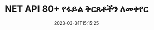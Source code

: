 ---
############################# Static ############################
layout: "product"
date: 2023-03-31T15:15:25
draft: false

product: "Conversion"
product_tag: "conversion"
platform: .NET
platform_tag: net

############################# Head ############################
head_title: "C# .NET ሰነድ ልወጣ API | ፒዲኤፍ ቃል ኤክሴል PPTX HTML ምስሎችን ቀይር"
head_description: "C# .NET ሰነድ ልወጣ ኤፒአይ። PDF Word DOC DOCX፣ Excel ተመን ሉሆች PPT PPTX፣ HTML፣ PSD፣ MPT MPP፣ ኢሜል MSG EMLX፣ AutoCAD እና የምስል ፋይል ቅርጸቶችን ቀይር።"

############################# Header ############################
title: "NET API 80+ የፋይል ቅርጸቶችን ለመቀየር"
description: "ምንም ውጫዊ ሶፍትዌር ሳይጭኑ ሰነድ እና ምስል የመቀየር ተግባርን ወደ NET መተግበሪያዎች ለማዋሃድ ቀላል ኤፒአይ።"
button:
    enable: true
    icon: "fas fa-arrow-down"
    label: "ነጻ ሙከራ ያውርዱ"
    link: "https://downloads.groupdocs.com/conversion/net"

############################# SubMenu ############################
submenu:
    enable: true
    
    left:
        img_alt: "GroupDocs.Conversion for .NET"
        image: "https://www.groupdocs.cloud/templates/groupdocs/images/product-logos/groupdocs-conversion-net.png"
        product: "GroupDocs.Conversion"
        platform: ".NET"

    middle:
        button:
            # button loop
            - link: "#overview"
              text: "አጠቃላይ እይታ"

            # button loop
            - link: "#features"
              text: "ዋና መለያ ጸባያት"

            # button loop
            - link: "#support"
              text: "ድጋፍ"

            # button loop
            - link: "https://products.groupdocs.app/conversion"
              text: "የቀጥታ ማሳያ"

            # button loop
            - link: "https://purchase.groupdocs.com/pricing/conversion/net"
              text: "የዋጋ አሰጣጥ"

    right:
        link_download: "https://downloads.groupdocs.com/conversion"
        link_learn: "https://docs.groupdocs.com/conversion/net/"
        link_buy: "https://purchase.groupdocs.com"

############################# Overview ############################
overview:
    enable: true
    content: |
      GroupDocs.Conversion for .NET ቀላል የኤፒአይዎች ስብስብ ያቀርባል፣ ይህም ገንቢዎች በC#፣ ASP.NET እና ሌሎች .NET ተዛማጅ ቴክኖሎጂዎች ውስጥ ኃይለኛ የሰነድ ልወጣ መተግበሪያዎችን እንዲገነቡ ያስችላቸዋል። GroupDocs.Conversion for .NET ኤፒአይ ፈጣን፣ ቀልጣፋ እና አስተማማኝ የፋይል ልወጣ መፍትሄ ለዋና ተጠቃሚዎችዎ ያቀርባል። ፒዲኤፍ፣ ኤችቲኤምኤል፣ ኢሜል፣ የማይክሮሶፍት ዎርድ ሰነዶች፣ የኤክሴል ተመን ሉሆች፣ የፓወር ፖይንት አቀራረቦች፣ ፕሮጄክት፣ ፎቶሾፕ፣ CorelDraw፣ AutoCAD፣ ዲያግራሞች፣ የራስተር ምስል ፋይል ቅርጸቶች እና ሌሎችንም ጨምሮ በሁሉም ታዋቂ የንግድ ሰነዶች ቅርጸቶች መካከል ትክክለኛ ልወጣዎችን ማከናወንን ይደግፋል። የሰነድ መቀየሪያው ቤተ-መጽሐፍት የምንጭ ሰነድ ቅርፀትን በራስ-ሰር ፈልጎ ያገኛል እና ሙሉውን ሰነድ ወይም የተወሰኑ ገጾችን ወደ ተፈላጊው የውጤት ቅርጸት ለመለወጥ ሁሉንም ቁጥጥር ይሰጥዎታል። የጎደሉትን ቅርጸ-ቁምፊዎች በተመረጡት መተካት እና በማንኛውም የሰነድ ገጽ ላይ የጽሑፍ ወይም የምስል የውሃ ምልክቶችን ማከል ቀላል ነው።

      GroupDocs.Conversion for .NET .NET መድረክን በሚያነጣጥሩ በማንኛውም የእድገት አካባቢ ውስጥ መተግበሪያዎችን ለማዘጋጀት ጥቅም ላይ ሊውል ይችላል። በሁሉም .NET ላይ ከተመሠረቱ ቋንቋዎች ጋር ተኳሃኝ ነው እና ሞኖ ወይም .NET ማዕቀፎችን (.NET Coreን ጨምሮ) የሚጫኑትን ታዋቂ ኦፕሬቲንግ ሲስተሞችን (Windows፣ Linux፣ MacOS) ይደግፋል።
    tabs:
      enable: true
      
      ## TAB ONE ##
      tab_one:
        description: |
          የሚከተለው የGroupDocs.Conversion for .NET አጠቃላይ እይታ ነው፡-
        
        right:
          enable: true
          icon: "fab fa-html5"
          title: "አጠቃላይ እይታ"
          content: |
            * የፋይል ዓይነትን በራስ-ሰር ፈልግ
            * ሰነዶችን ይለውጡ
            * የዝግጅት አቀራረቦችን ቀይር
            * የተመን ሉሆችን ቀይር
            * ራስተር ምስሎችን ይለውጡ
            * ፒዲኤፍ ሰነዶችን ይለውጡ
            * ሌሎች ቅርጸቶችን ይለውጡ
            * Watermark ተግብር
            * የፋይል ይለፍ ቃል ይግለጹ
            * ልወጣን አብጅ

      ## TAB TWO ##
      tab_two:
        description: |
          GroupDocs.Conversion for .NET በሁሉም ታዋቂ እና በብዛት ጥቅም ላይ የዋሉ [የሰነድ ፋይል ቅርጸቶች](https://docs.groupdocs.com/conversion/net/supported-document-formats/) መካከል መቀየርን ይደግፋል።

        left:
          enable: true
          table:
            # table loop
            - title: "ቀይር ከ፡"
              content: |
                ** ሰነዶች ***: DOC, DOCX, DOCM, DOT, DOTX, DOTM, RTF, TXT, ODT, OTT
                ** የተመን ሉህ ***፡ XLS፣ XLSX፣ XLSM፣ XLSB፣ CSV፣ XLS2003፣ ODS፣ TSV፣ XLT፣ XLTX፣ XLTM፣ XLAM፣ FODS፣ SXC
                ** የዝግጅት አቀራረቦች ***፡ PPT፣ PPTX፣ PPS፣ PPSX፣ ODP፣ POT፣ POTX፣ POTM፣ PPTM፣ PPSM፣ FODP
                ** ምስሎች ***፡ TIF፣ TIFF፣ JPG፣ JPEG፣ PNG፣ GIF፣ BMP፣ ICO፣ DIB፣ JPC፣ JPEG-LS፣ JPEG2000
                ** ተንቀሳቃሽ ***፡ ፒዲኤፍ፣ ኤክስፒኤስ፣ ኦክስፒኤስ፣ EPUB
                **HTML**: ኤችቲኤምኤል፣ ኤችቲኤምኤል፣ ኤምኤችቲኤምኤል
                ** ሜታፋይሎች ***፡ EMZ፣ WMZ
                ** PhotoShop ***: PSD
                ** ፕሮጀክት ***: MPP, MPT, MPX
                ** እይታ ***፡ PST፣ OST
                ** ኢሜል ***: MSG, EML, EMLX
                ** ሥዕላዊ መግለጫዎች**፡ VSD፣ VSDX፣ VSDM፣ VSS፣ VSSM፣ VST፣ VSTM፣ VSX፣ VTX፣ VDW፣ VDX፣ SVG፣ SVGZ
                ** AutoCAD ***: DXF፣ DWG፣ DWF፣ STL፣ IFC፣ DWT
                ** ፖስትስክሪፕት ***: EPS, PS, PSL, CGM
                ** CorelDRAW ***: ሲዲአር፣ ሲኤምኤክስ
                ** ሌላ ***፡ VCF፣ PLT፣ LGS፣ OTG፣ MD፣ AI፣ LOG

        right:
          enable: true
          table:
            # table loop
            - title: "ቀይር ወደ፡"
              content: |
                ** ሰነዶች ***: DOC, DOCX, DOCM, DOT, DOTX, DOTM, RTF, TXT, ODT, OTT
                ** የተመን ሉሆች**፡ XLS፣ XLSX፣ XLSM፣ XLSB፣ CSV፣ XLS2003፣ TSV፣ XLTX፣ ODS፣ XLAM፣ FODS፣ DIF፣ SXC
                ** የዝግጅት አቀራረቦች ***፡ PPT፣ PPTX፣ PPS፣ PPSX፣ ODP፣ POTX፣ POTM፣ PPTM፣ PPSM፣ FODP
                ** ምስሎች ***፡ TIF፣ TIFF፣ JPG፣ JPEG፣ PNG፣ GIF፣ BMP፣ ICO፣ JPEG2000
                ** ሜታፋይሎች ***፡ EMF፣ WMF፣ EMZ፣ WMZ
                ** ሥዕላዊ መግለጫዎች ***: SVGZ
                ** ተንቀሳቃሽ ***: ፒዲኤፍ ፣ ኤክስፒኤስ
                **HTML**: ኤችቲኤምኤል፣ ኤችቲኤምኤል፣ ኤምኤችቲኤምኤል
                ** ሌላ ***: MD

      ## TAB THREE ##
      tab_three:
        description: |
          GroupDocs.Conversion for .NET የሚከተሉትን ስርዓተ ክወናዎች፣ ማዕቀፎች እና የጥቅል አስተዳዳሪዎች ይደግፋል፡
      
        left:
          enable: true
          table:
            # table loop
            - icon: "fab fa-windows"
              title: "ስርዓተ ክወናዎች"
              content: |
                Windows Desktop, Windows Server, Windows Azure, Linux, MacOS

            # table loop
            - icon: "fas fa-code"
              title: "የሚደገፉ Frameworks"
              content: |
                Frameworks: .NET Framework, .NET Standard, .NET Core, Mono

        right:
          enable: true
          table:
            # table loop
            - icon: "fas fa-box"
              title: "የጥቅል አስተዳዳሪ"
              content: |
                Nuget

            # table loop
            - icon: "fas fa-tools"
              title: "የጥቅል አስተዳዳሪ"
              content: |
                Microsoft Visual Studio, Xamarin, MonoDevelop

############################# Features ############################
features:
    enable: true
    title: "GroupDocs.Conversion for .NET ባህሪያት"

    feature:
      # feature loop
      - icon: "fas fa-copy"
        content: "ቀላል ውህደት እና የሚለካ ፈቃድ አሰጣጥ"

      # feature loop
      - icon: "fas fa-eye"
        content: "ወደ ቃላት፣ ስላይዶች ወይም ህዋሶች በሚቀይሩበት ጊዜ ነባሪ የማጉላት አማራጭን ያዘጋጁ"

      # feature loop
      - icon: "fas fa-bolt"
        content: "ወደ/ከሁሉም ታዋቂ ራስተር የምስል ቅርጸቶች ቀይር እና ምስል ዲፒአይ፣ ቁመት እና ስፋትን መድብ"
      
      # feature loop
      - icon: "fas fa-file-powerpoint"
        content: "ፒዲኤፍ እና ምስልን ወደ ግራጫ ሚዛን ቀይር እና ፒዲኤፍ ሰነድ ለድር መስመራዊ አድርግ"

      # feature loop
      - icon: "fas fa-code"
        content: "የዕልባት ደረጃን፣ ርእስ ደረጃን እና የተዘረጋውን ደረጃ በ Word ወደ ፒዲኤፍ/XPS መለወጥ ይግለጹ"

      # feature loop
      - icon: "fas fa-cloud"
        content: "ያዋቅሩ እና በተቀየረ ሰነድ ውስጥ የውሃ ምልክትን ከጽሑፍ በስተጀርባ ለማሳየት እንደ ዳራ ያስቀምጡ"

      # feature loop
      - icon: "fas fa-remove-format"
        content: "ከኢሜል በሚቀየርበት ጊዜ የኢሜል ራስጌን ይስሩ"

      # feature loop
      - icon: "fas fa-comment-slash"
        content: "በሰነድ ልወጣ ወቅት ብጁ የቅርጸ-ቁምፊ ማውጫዎችን ያቀናብሩ እና በግልጽ የሚጫኑ/የሚተኩ ቅርጸ-ቁምፊን ያቀናብሩ"

      # feature loop
      - icon: "fas fa-location-arrow"
        content: "የጎደሉትን ቅርጸ ቁምፊዎች ለሰነዶች፣ ስላይዶች እና የተመን ሉሆች ለመለወጥ ነባሪ ቅርጸ-ቁምፊን ያቀናብሩ"

      # feature loop
      - icon: "fas fa-wrench"
        content: "የተመን ሉህ በግሪድ-መስመሮች ቀይር እና በሚቀየርበት ጊዜ ከስላይዶች አስተያየቶችን አስወግድ"

      # feature loop
      - icon: "fas fa-columns"
        content: "የተወሰኑ የሰነድ ገጾችን እንደ ፒዲኤፍ ቅርጸት ይለውጡ እና የተወሰነ የሕዋስ ክልል በተመን ሉሆች ውስጥ ይለውጡ"

      # feature loop
      - icon: "fas fa-file-word"
        content: "የተመን ሉሆችን በሚቀይሩበት ጊዜ የተደበቁ ሉሆችን አሳይ እና ባዶ ረድፎችን እና አምዶችን ዝለል"

      # feature loop
      - icon: "fas fa-envelope"
        content: "የሰነድ ጠቅላላ ገጾችን ይቁጠሩ እና በሚቀየርበት ጊዜ የይለፍ ቃል ወደ ያልተጠበቀ ሰነድ ያዘጋጁ"

      # feature loop
      - icon: "fas fa-print"
        content: "ማብራሪያዎችን እና የተከተቱ ፋይሎችን ከፒዲኤፍ የማስወገድ አማራጭ"

      # feature loop
      - icon: "fas fa-file-archive"
        content: "ወደ ኤችቲኤምኤል ሲቀየር HTML 5 Compliant Markup ይፍጠሩ"

      # feature loop
      - icon: "fas fa-lock"
        content: "የምንጭን አይነት በራስ ሰር አግኝ እና ከዥረት ሲቀይሩ ሁሉንም ሊሆኑ የሚችሉ ልወጣዎችን ይመልሱ"

      # feature loop
      - icon: "fas fa-file-code"
        content: "ወደ ፒዲኤፍ ወይም ኤችቲኤምኤል በሚቀየርበት ጊዜ እያንዳንዱን ገጽ በተለየ ዥረት የመመለስ ችሎታ"
      
      # feature loop
      - icon: "fas fa-fill-drip"
        content: "ከቃል በሚቀይሩበት ጊዜ ምልክት ማድረጊያን፣ አስተያየቶችን ያሳዩ/ደብቅ እና ለውጦችን ይከታተሉ"

      # feature loop
      - icon: "fas fa-file-excel"
        content: "DOCX ወደ Tiff G3 መቀየር ከሻዲንግ አማራጭ ጋር"

      # feature loop
      - icon: "fas fa-heading"
        content: "ከCAD ሰነድ ሲቀይሩ የተወሰኑ አቀማመጦችን ይለውጡ"

      # feature loop
      - icon: "fas fa-project-diagram"
        content: "የተቀየረ ሰነድ ወደ ፋይል በሚቀመጥበት ጊዜ በራስ-ሰር መሰየም"

      # feature loop
      - icon: "fas fa-cube"
        content: "በኤፒአይ አጠቃቀም ላይ ተመስርተው እንዲከፈሉ የሚለካ ፍቃድ መስጠት ይደገፋል"

      # feature loop
      - icon: "fab fa-uncharted"
        content: "ንድፎችን ወደ የቃል ማቀናበሪያ ፋይል ቅርጸቶች ቀይር"
      
      # feature loop
      - icon: "fab fa-uncharted"
        content: "ኤችቲኤምኤል ወደ ዎርድ ፕሮሰሲንግ ሰነድ በሚቀይሩበት ጊዜ የገጽ ቁጥሮችን ያክሉ"

      # feature loop
      - icon: "fab fa-uncharted"
        content: "የኤክስኤምኤል ሰነዶችን ያለ ትራንስፎርሜሽን ወደ ማንኛውም ቅርጸት ይለውጡ"

      # feature loop
      - icon: "fab fa-uncharted"
        content: "የፋይል ልወጣ ሂደትን (ጀምር፣ መጨረሻ) በቀጥታ ከደንበኛ ወገን መተግበሪያ ተቆጣጠር"

    more_feature:
      # more_feature_loop
      - title: "የሰነድ ቅርጸቶችን በቀላሉ ይለውጡ"
        content: |
          GroupDocs.Conversion for .NETን በመጠቀም የሰነድ ፋይል ቅርጸት መቀየር በጣም ቀላል ነው። የሚከተለው ምሳሌ C#ን በመጠቀም ፒዲኤፍ ፋይልን ወደ DOC ፋይል እንዴት እንደሚቀይሩ ያሳየዎታል፡-  
            
          {features.more_feature.step1} 
          {features.more_feature.step2} 
          {features.more_feature.step3} 
            
          ```csharp    
           // ለመለወጥ የምንጭ ፋይል DOCXን ጫን
          var converter = new GroupDocs.Conversion.Converter("input.docx");
          // ለታለመ ቅርጸት PDF የልወጣ አማራጮችን ያዘጋጁ
          var convertOptions = converter.GetPossibleConversions()["pdf"].ConvertOptions;
          // ወደ PDF ቅርጸት ቀይር
          converter.Convert("output.pdf", convertOptions);
          ```
            
      # more_feature_loop
      - title: "ወደ ምስል ቅርጸቶች መለወጥ"
        content: "GroupDocs.Conversion for .NET .NET መድረክን በሚያነጣጥሩ በማንኛውም የእድገት አካባቢ ውስጥ መተግበሪያዎችን ለማዘጋጀት ጥቅም ላይ ሊውል ይችላል። በሁሉም .NET ላይ ከተመሠረቱ ቋንቋዎች ጋር ተኳሃኝ ነው እና ሞኖ ወይም .NET ማዕቀፎችን (.NET Coreን ጨምሮ) የሚጫኑትን ታዋቂ ኦፕሬቲንግ ሲስተሞችን (Windows፣ Linux፣ MacOS) ይደግፋል።"

      # more_feature_loop
      - title: "የተለያዩ የፒዲኤፍ ቅርጸት ዓይነቶችን ይደግፋል"
        content: |
          GroupDocs.Conversion for .NET ኤፒአይ ሰነድ ወደሚከተሉት የፒዲኤፍ አይነቶች/ቅርጸቶች መለወጥን ይደግፋል፡-  
            
          * PdfA_1A
          * PdfA_1B
          * PdfA_2A
          * PdfA_3A
          * PdfA_2B
          * PdfA_2U
          * PdfA_3B
          * PdfA_3U
          * v1_3
          * v1_4
          * v1_5
          * v1_6
          * v1_7
          * PdfX_1A
          * PdfX3

############################# Support ############################
support:
    enable: true

############################# Solutions ############################
solutions:
    enable: true
    title: "GroupDocs.Conversion የሰነድ ቅየራ ኤፒአይዎችን ለሌሎች ታዋቂ የልማት አካባቢዎች ያቀርባል"

    solution:
        # solution loop
        - img_alt: "የቡድን ሰነዶች.ልወጣ ለጃቫ"
          image: "https://www.groupdocs.cloud/templates/groupdocs/images/product-logos/groupdocs-conversion-java.png"
          product: "GroupDocs.Conversion"
          platform: "ጃቫ"
          link: "/መቀየር/ጃቫ/"

############################# Back to top ###############################
back_to_top:
  enable: true
---